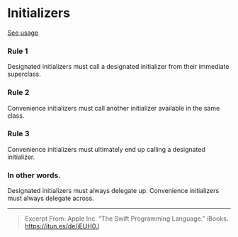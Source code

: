 # Initializers
[See usage](https://github.com/asalom/Cocoa-Design-Patterns-in-Swift/tree/master/DesignPatterns/DesignPatternsTests/Creation)

### Rule 1
Designated initializers must call a designated initializer from their immediate superclass.

### Rule 2
Convenience initializers must call another initializer available in the same class.

### Rule 3
Convenience initializers must ultimately end up calling a designated initializer.

### In other words. 
Designated initializers must always delegate up.
Convenience initializers must always delegate across.

---

> Excerpt From: Apple Inc. “The Swift Programming Language.” iBooks. https://itun.es/de/jEUH0.l
